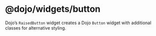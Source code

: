 <span class="citation" data-cites="dojo/widgets/button"><span class="citation" data-cites="dojo/widgets/button"><span class="citation" data-cites="dojo/widgets/button">@dojo/widgets/button</span></span></span>
=================================================================================================================================================================================================================

Dojo’s `RaisedButton` widget creates a Dojo `Button` widget with additional classes for alternative styling.
